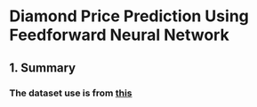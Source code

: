 # Diamond Price Prediction Using Feedforward Neural Network

## 1. Summary

### The dataset use is from [this](https://www.kaggle.com/datasets/shivam2503/diamonds)
